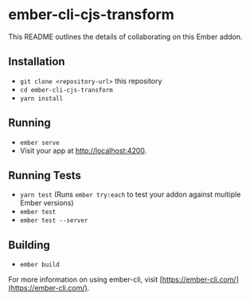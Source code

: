 # ember-cli-cjs-transform

This README outlines the details of collaborating on this Ember addon.

## Installation

* `git clone <repository-url>` this repository
* `cd ember-cli-cjs-transform`
* `yarn install`

## Running

* `ember serve`
* Visit your app at [http://localhost:4200](http://localhost:4200).

## Running Tests

* `yarn test` (Runs `ember try:each` to test your addon against multiple Ember versions)
* `ember test`
* `ember test --server`

## Building

* `ember build`

For more information on using ember-cli, visit [https://ember-cli.com/](https://ember-cli.com/).
